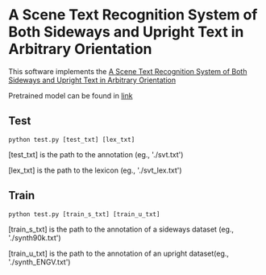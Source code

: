 A Scene Text Recognition System of Both Sideways and Upright Text in Arbitrary Orientation
======================================

This software implements the [A Scene Text Recognition System of Both Sideways and Upright Text in Arbitrary Orientation](https://drive.google.com/open?id=1jJks6Yot7e1P1XisPjol721vsg4pd__4)

Pretrained model can be found in [link](https://drive.google.com/open?id=1JCYqx2IaQGjYQz4eeEGuwLnaXtyDCM-E)

Test
--------
    python test.py [test_txt] [lex_txt]
	
[test_txt] is the path to the annotation (eg., './svt.txt')

[lex_txt] is the path to the lexicon (eg., './svt_lex.txt')
	
Train
--------
    python test.py [train_s_txt] [train_u_txt] 
	
[train_s_txt] is the path to the annotation of a sideways dataset (eg., './synth90k.txt')

[train_u_txt] is the path to the annotation of an upright dataset(eg., './synth_ENGV.txt')



